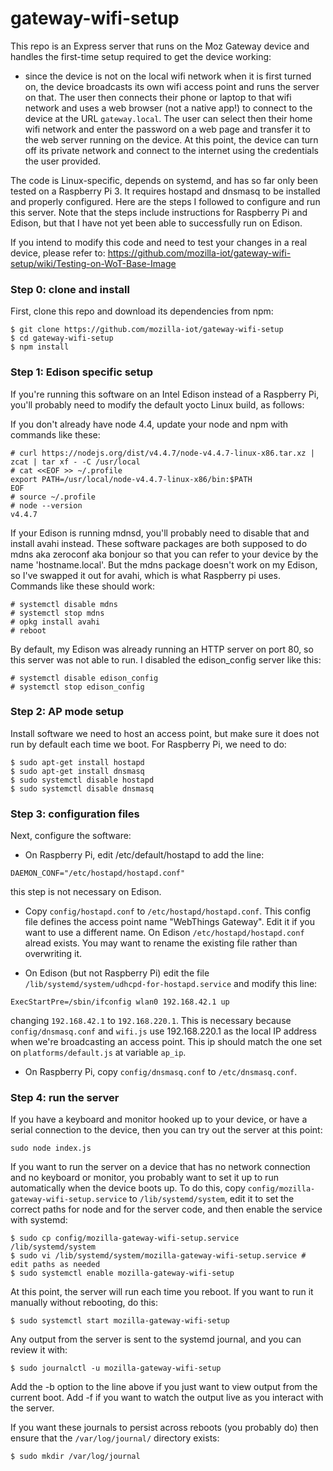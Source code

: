 # gateway-wifi-setup

This repo is an Express server that runs on the Moz Gateway device and
handles the first-time setup required to get the device working:

- since the device is not on the local wifi network when it is first
  turned on, the device broadcasts its own wifi access point and runs
  the server on that. The user then connects their phone or laptop to
  that wifi network and uses a web browser (not a native app!) to
  connect to the device at the URL `gateway.local`. The user can select
  then their home wifi network and enter the password on a web page
  and transfer it to the web server running on the device. At this
  point, the device can turn off its private network and connect to
  the internet using the credentials the user provided.

The code is Linux-specific, depends on systemd, and has so far only
been tested on a Raspberry Pi 3. It requires hostapd and dnsmasq to be
installed and properly configured. Here are the steps I followed to
configure and run this server. Note that the steps include
instructions for Raspberry Pi and Edison, but that I have not yet been
able to successfully run on Edison.

If you intend to modify this code and need to test your changes in a real device, please refer
to: https://github.com/mozilla-iot/gateway-wifi-setup/wiki/Testing-on-WoT-Base-Image

### Step 0: clone and install

First, clone this repo and download its dependencies from npm:

```
$ git clone https://github.com/mozilla-iot/gateway-wifi-setup
$ cd gateway-wifi-setup
$ npm install
```

### Step 1: Edison specific setup

If you're running this software on an Intel Edison instead of a
Raspberry Pi, you'll probably need to modify the default yocto Linux
build, as follows:

If you don't already have node 4.4, update your node and npm with
commands like these:

```
# curl https://nodejs.org/dist/v4.4.7/node-v4.4.7-linux-x86.tar.xz | zcat | tar xf - -C /usr/local
# cat <<EOF >> ~/.profile
export PATH=/usr/local/node-v4.4.7-linux-x86/bin:$PATH
EOF
# source ~/.profile
# node --version
v4.4.7
```

If your Edison is running mdnsd, you'll probably need to disable that
and install avahi instead. These software packages are both supposed
to do mdns aka zeroconf aka bonjour so that you can refer to your
device by the name 'hostname.local'. But the mdns package doesn't work
on my Edison, so I've swapped it out for avahi, which is what
Raspberry pi uses. Commands like these should work:

```
# systemctl disable mdns
# systemctl stop mdns
# opkg install avahi
# reboot
```

By default, my Edison was already running an HTTP server on port 80,
so this server was not able to run. I disabled the
edison_config server like this:

```
# systemctl disable edison_config
# systemctl stop edison_config
```

### Step 2: AP mode setup

Install software we need to host an access point, but
make sure it does not run by default each time we boot. For Raspberry
Pi, we need to do:

```
$ sudo apt-get install hostapd
$ sudo apt-get install dnsmasq
$ sudo systemctl disable hostapd
$ sudo systemctl disable dnsmasq
```


### Step 3: configuration files
Next, configure the software:

- On Raspberry Pi, edit /etc/default/hostapd to add the line:

```
DAEMON_CONF="/etc/hostapd/hostapd.conf"
```
this step is not necessary on Edison.

- Copy `config/hostapd.conf` to `/etc/hostapd/hostapd.conf`.  This
  config file defines the access point name "WebThings Gateway". Edit 
  it if
  you want to use a different name. On Edison
  `/etc/hostapd/hostapd.conf` alread exists. You may want to rename
  the existing file rather than overwriting it.


- On Edison (but not Raspberry Pi) edit the file
  `/lib/systemd/system/udhcpd-for-hostapd.service` and modify this
  line:

```
ExecStartPre=/sbin/ifconfig wlan0 192.168.42.1 up
```
changing `192.168.42.1` to `192.168.220.1`. This is necessary because
`config/dnsmasq.conf` and `wifi.js` use 192.168.220.1 as the local IP
address when we're broadcasting an access point. This ip should match the one set
on `platforms/default.js` at variable `ap_ip`.

- On Raspberry Pi, copy `config/dnsmasq.conf` to `/etc/dnsmasq.conf`.

### Step 4: run the server

If you have a keyboard and monitor hooked up to your device, or have a
serial connection to the device, then you can try out the server at
this point:

```
sudo node index.js
```

If you want to run the server on a device that has no network
connection and no keyboard or monitor, you probably want to set it up
to run automatically when the device boots up. To do this, copy
`config/mozilla-gateway-wifi-setup.service` to `/lib/systemd/system`, 
edit it to set the correct paths for node and for the server code, and then 
enable
the service with systemd:

```
$ sudo cp config/mozilla-gateway-wifi-setup.service /lib/systemd/system
$ sudo vi /lib/systemd/system/mozilla-gateway-wifi-setup.service # edit paths as needed
$ sudo systemctl enable mozilla-gateway-wifi-setup
```

At this point, the server will run each time you reboot.  If you want
to run it manually without rebooting, do this:

```
$ sudo systemctl start mozilla-gateway-wifi-setup
```

Any output from the server is sent to the systemd journal, and you can
review it with:

```
$ sudo journalctl -u mozilla-gateway-wifi-setup
```

Add the -b option to the line above if you just want to view output
from the current boot.  Add -f if you want to watch the output live as
you interact with the server.

If you want these journals to persist across reboots (you probably do)
then ensure that the `/var/log/journal/` directory
exists:

```
$ sudo mkdir /var/log/journal
```
